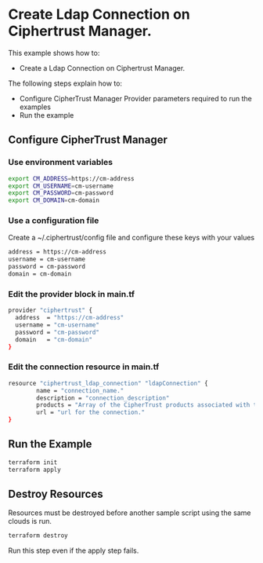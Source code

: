 # Create Ldap Connection on Ciphertrust Manager.

This example shows how to:
- Create a Ldap Connection on Ciphertrust Manager.

The following steps explain how to:
- Configure CipherTrust Manager Provider parameters required to run the examples
- Run the example

## Configure CipherTrust Manager

### Use environment variables

```bash
export CM_ADDRESS=https://cm-address
export CM_USERNAME=cm-username
export CM_PASSWORD=cm-password
export CM_DOMAIN=cm-domain
```
### Use a configuration file

Create a ~/.ciphertrust/config file and configure these keys with your values

```bash
address = https://cm-address
username = cm-username
password = cm-password
domain = cm-domain
```

### Edit the provider block in main.tf

```bash
provider "ciphertrust" {
  address  = "https://cm-address"
  username = "cm-username"
  password = "cm-password"
  domain   = "cm-domain"
}
```


### Edit the connection resource in main.tf

```bash
resource "ciphertrust_ldap_connection" "ldapConnection" {
        name = "connection_name."
        description = "connection_description"
        products = "Array of the CipherTrust products associated with the connection."
        url = "url for the connection."
}
```

## Run the Example

```bash
terraform init
terraform apply
```

## Destroy Resources

Resources must be destroyed before another sample script using the same clouds is run.

```bash
terraform destroy
```
Run this step even if the apply step fails.